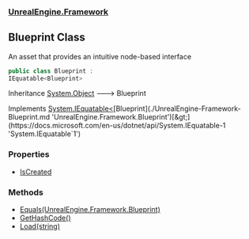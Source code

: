 ### [UnrealEngine.Framework](./UnrealEngine-Framework.md 'UnrealEngine.Framework')
## Blueprint Class
An asset that provides an intuitive node-based interface  
```csharp
public class Blueprint :
IEquatable<Blueprint>
```
Inheritance [System.Object](https://docs.microsoft.com/en-us/dotnet/api/System.Object 'System.Object') &#129106; Blueprint  

Implements [System.IEquatable&lt;](https://docs.microsoft.com/en-us/dotnet/api/System.IEquatable-1 'System.IEquatable`1')[Blueprint](./UnrealEngine-Framework-Blueprint.md 'UnrealEngine.Framework.Blueprint')[&gt;](https://docs.microsoft.com/en-us/dotnet/api/System.IEquatable-1 'System.IEquatable`1')  
### Properties
- [IsCreated](./UnrealEngine-Framework-Blueprint-IsCreated.md 'UnrealEngine.Framework.Blueprint.IsCreated')
### Methods
- [Equals(UnrealEngine.Framework.Blueprint)](./UnrealEngine-Framework-Blueprint-Equals(UnrealEngine-Framework-Blueprint).md 'UnrealEngine.Framework.Blueprint.Equals(UnrealEngine.Framework.Blueprint)')
- [GetHashCode()](./UnrealEngine-Framework-Blueprint-GetHashCode().md 'UnrealEngine.Framework.Blueprint.GetHashCode()')
- [Load(string)](./UnrealEngine-Framework-Blueprint-Load(string).md 'UnrealEngine.Framework.Blueprint.Load(string)')
